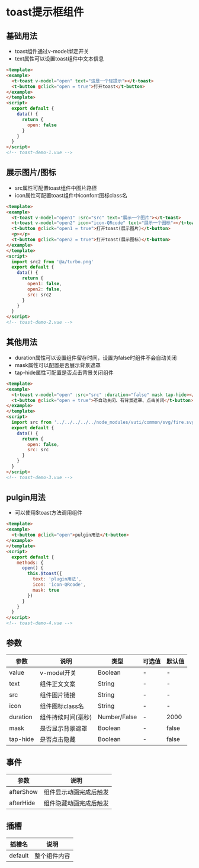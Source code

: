 # toast提示框组件

## 基础用法
+ toast组件通过v-model绑定开关
+ text属性可以设置toast组件中文本信息
```html
<template>
<example>
  <t-toast v-model="open" text="这是一个轻提示"></t-toast>
  <t-button @click="open = true">打开toast</t-button>
</example>
</template>
<script>
  export default {
    data() {
      return {
        open: false
      }
    }
  }
</script>
<!-- toast-demo-1.vue -->
```

## 展示图片/图标
+ src属性可配置toast组件中图片路径
+ icon属性可配置toast组件中iconfont图标class名
```html
<template>
<example>
  <t-toast v-model="open1" :src="src" text="展示一个图片"></t-toast>
  <t-toast v-model="open2" icon="icon-QRcode" text="展示一个图标"></t-toast>
  <t-button @click="open1 = true">打开toast(展示图片)</t-button>
  <p></p>
  <t-button @click="open2 = true">打开toast(展示图标)</t-button>
</example>
</template>
<script>
  import src2 from '@a/turbo.png'
  export default {
    data() {
      return {
        open1: false,
        open2: false,
        src: src2
      }
    }
  } 
</script>
<!-- toast-demo-2.vue -->
```

## 其他用法
+ duration属性可以设置组件留存时间，设置为false时组件不会自动关闭
+ mask属性可以配置是否展示背景遮罩
+ tap-hide属性可配置是否点击背景关闭组件
```html
<template>
<example>
  <t-toast v-model="open" :src="src" :duration="false" mask tap-hide></t-toast>
  <t-button @click="open = true">不自动关闭、有背景遮罩、点击关闭</t-button>
</example>
</template>
<script>
  import src from '../../../../../node_modules/vuti/common/svg/fire.svg'
  export default {
    data() {
      return {
        open: false,
        src: src
      }
    }
  } 
</script>
<!-- toast-demo-3.vue -->
```

## pulgin用法
+ 可以使用$toast方法调用组件
```html
<template>
<example>
  <t-button @click="open">pulgin用法</t-button>
</example>
</template>
<script>
  export default {
    methods: {
      open() {
        this.$toast({
          text: 'plugin用法',
          icon: 'icon-QRcode',
          mask: true
        })
      }
    }
  } 
</script>
<!-- toast-demo-4.vue -->
```

## 参数
  | 参数      | 说明    | 类型      | 可选值       | 默认值   |
  |---------- |-------- |---------- |-------------  |-------- |
  | value     | v-model开关   | Boolean  |   -   |   -   |
  | text     | 组件正文文案   | String    | - |  -  |
  | src     | 组件图片链接   | String    | - |  -  |
  | icon     | 组件图标class名   | String    | - |  -  |
  | duration     | 组件持续时间(毫秒)   | Number/False    | - |  2000  |
  | mask     | 是否显示背景遮罩   | Boolean    | - |  false  |
  | tap-hide     | 是否点击隐藏   | Boolean    | - |  false  |

## 事件
  | 参数      | 说明    |
  |---------- |-------- |
  | afterShow     | 组件显示动画完成后触发   |
  | afterHide     | 组件隐藏动画完成后触发   |

## 插槽
  | 插槽名      | 说明    |
  |---------- |-------- |
  | default     | 整个组件内容   |
